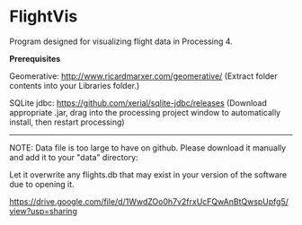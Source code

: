 # FlightVis
Program designed for visualizing flight data in Processing 4.

**Prerequisites**

Geomerative: http://www.ricardmarxer.com/geomerative/ (Extract folder contents into your Libraries folder.)

SQLite jdbc: https://github.com/xerial/sqlite-jdbc/releases (Download appropriate .jar, drag into the processing project window to automatically install, then restart processing)

---------------

NOTE: Data file is too large to have on github. Please download it manually and add it to your "data" directory:

Let it overwrite any flights.db that may exist in your version of the software due to opening it.

https://drive.google.com/file/d/1WwdZOo0h7v2frxUcFQwAnBtQwspUpfg5/view?usp=sharing
